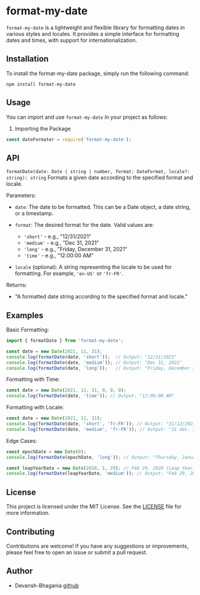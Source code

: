 # format-my-date

`format-my-date` is a lightweight and flexible library for formatting dates in various styles and locales. It provides a simple interface for formatting dates and times, with support for internationalization.

## Installation

To install the format-my-date package, simply run the following command:

```
npm install format-my-date
```

## Usage

You can import and use `format-my-date` in your project as follows:

1. Importing the Package

```javascript
const dateFormater = require('format-my-date');
```

## API

`formatDate(date: Date | string | number, format: DateFormat, locale?: string): string`
Formats a given date according to the specified format and locale.

Parameters:
  - `date`: The date to be formatted. This can be a Date object, a date string, or a timestamp.
    
  - `format`: The desired format for the date. Valid values are:
    
    - `'short'` - e.g., "12/31/2021"
    - `'medium'` - e.g., "Dec 31, 2021"
    - `'long'` - e.g., "Friday, December 31, 2021"
    - `'time'` - e.g., "12:00:00 AM"
      
  - `locale` (optional): A string representing the locale to be used for formatting. For example,
     `'en-US'` or `'fr-FR'`.
    
Returns:
  - "A formatted date string according to the specified format and locale."


## Examples

Basic Formatting:
```javascript
import { formatDate } from 'format-my-date';

const date = new Date(2021, 11, 31);
console.log(formatDate(date, 'short'));  // Output: "12/31/2021"
console.log(formatDate(date, 'medium')); // Output: "Dec 31, 2021"
console.log(formatDate(date, 'long'));   // Output: "Friday, December 31, 2021"
```

Formatting with Time:
```javascript
const date = new Date(2021, 11, 31, 0, 0, 0);
console.log(formatDate(date, 'time')); // Output: "12:00:00 AM"
```

Formatting with Locale:
```javascript
const date = new Date(2021, 11, 31);
console.log(formatDate(date, 'short', 'fr-FR')); // Output: "31/12/2021"
console.log(formatDate(date, 'medium', 'fr-FR')); // Output: "31 déc. 2021"
```

Edge Cases:
```javascript
const epochDate = new Date(0);
console.log(formatDate(epochDate, 'long')); // Output: "Thursday, January 1, 1970"

const leapYearDate = new Date(2020, 1, 29); // Feb 29, 2020 (Leap Year)
console.log(formatDate(leapYearDate, 'medium')); // Output: "Feb 29, 2020"
```

## License

This project is licensed under the MIT License. See the [LICENSE](LICENSE) file for more information.


## Contributing

Contributions are welcome! If you have any suggestions or improvements, please feel free to open an issue or submit a pull request.


## Author
- Devansh-Bhagania [github](https://github.com/Devansh-Bhagania)


